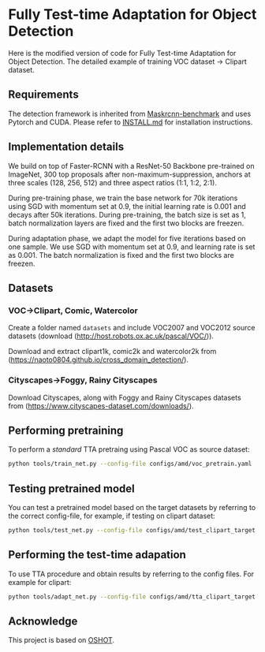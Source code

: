 # Fully Test-time Adaptation for Object Detection
Here is the modified version of code for Fully Test-time Adaptation for Object Detection. The detailed example of training VOC dataset -> Clipart dataset.  

## Requirements
The detection framework is inherited from [Maskrcnn-benchmark](https://github.com/facebookresearch/maskrcnn-benchmark) and uses Pytorch and CUDA.
Please refer to [INSTALL.md](INSTALL.md) for installation instructions. 

## Implementation details 

We build on top of Faster-RCNN with a ResNet-50 Backbone pre-trained on ImageNet, 300 top proposals after non-maximum-suppression, anchors at three scales (128, 256, 512) and three aspect ratios (1:1, 1:2, 2:1).

During pre-training phase, we train the base network for 70k iterations using SGD with momentum set at 0.9, the initial learning rate is 0.001 and decays after 50k iterations. During pre-training, the batch size is set as 1, batch normalization layers are fixed and the first two blocks are freezen. 

During adaptation phase, we adapt the model for five iterations based on one sample. We use SGD with momentum set at 0.9, and learning rate is set as 0.001. The batch normalization is fixed and the first two blocks are freezen. 

## Datasets
### VOC->Clipart, Comic, Watercolor
Create a folder named `datasets` and include VOC2007 and VOC2012 source datasets (download (http://host.robots.ox.ac.uk/pascal/VOC/)).

Download and extract clipart1k, comic2k and watercolor2k from (https://naoto0804.github.io/cross_domain_detection/).

### Cityscapes->Foggy, Rainy Cityscapes
Download Cityscapes, along with Foggy and Rainy Cityscapes datasets from (https://www.cityscapes-dataset.com/downloads/). 

## Performing pretraining 

To perform a *standard* TTA pretraing using Pascal VOC as source dataset:

```bash
python tools/train_net.py --config-file configs/amd/voc_pretrain.yaml
```

## Testing pretrained model

You can test a pretrained model based on the target datasets by referring to the correct config-file, for example, if testing on clipart dataset:

```bash
python tools/test_net.py --config-file configs/amd/test_clipart_target.yaml --ckpt <pretrain_output_dir>/model_final.pth
```

## Performing the test-time adapation

To use TTA procedure and obtain results by referring to the config files. For example for clipart:

```bash
python tools/adapt_net.py --config-file configs/amd/tta_clipart_target.yaml --ckpt <pretrain_output_dir>/model_final.pth
```

## Acknowledge
This project is based on [OSHOT](https://github.com/VeloDC/oshot_detection). 
